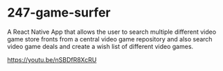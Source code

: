 # 247-game-surfer

A React Native App that allows the user to search multiple different video game store fronts from a central video game repository and also search video game deals and create a wish list of different video games.

https://youtu.be/nSBDfR8XcRU
